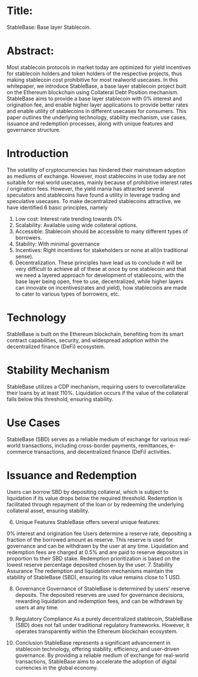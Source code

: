 # Title:
StableBase: Base layer Stablecoin.

# Abstract:
Most stablecoin protocols in market today are optimized for yield incentives for stablecoin holders and token holders of the respective projects, thus making stablecoin cost prohibitive for most realworld usecases. In this whitepaper, we introduce StableBase, a base layer stablecoin project built on the Ethereum blockchain using Collateral Debt Position mechanism. StableBase aims to provide a base layer stablecoin with 0% interest and origination fee, and enable higher layer applications to provide better rates and enable utility of stablecoins in different usecases for consumers. This paper outlines the underlying technology, stability mechanism, use cases, issuance and redemption processes, along with unique features and governance structure.

# Introduction
The volatility of cryptocurrencies has hindered their mainstream adoption as mediums of exchange. However, most stablecoins in use today are not suitable for real world usecases, mainly because of prohibitive interest rates / origination fees. However, the yield mania has attracted several speculators and stablecoins have found a utility in leverage trading and speculative usecases. To make decentralized stablecoins attractive, we have identified 6 basic principles, namely
1. Low cost: Interest rate trending towards 0%
2. Scalability: Available using wide collateral options.
3. Accessible: Stablecoin should be accessible to many different types of borrowers.
4. Stability: With minimal governance
5. Incentives: Right incentives for stakeholders or none at all(in traditional sense).
6. Decentralization.
These principles have lead us to conclude it will be very difficult to achieve all of these at once by one stablecoin and that we need a layered approach for development of stablecoins, with the base layer being open, free to use, decentralized, while higher layers can innovate on incentives(rates and yield), how stablecoins are made to cater to various types of borrowers, etc.

# Technology
StableBase is built on the Ethereum blockchain, benefiting from its smart contract capabilities, security, and widespread adoption within the decentralized finance (DeFi) ecosystem.

# Stability Mechanism
StableBase utilizes a CDP mechanism, requiring users to overcollateralize their loans by at least 110%. Liquidation occurs if the value of the collateral falls below this threshold, ensuring stability.

# Use Cases
StableBase (SBD) serves as a reliable medium of exchange for various real-world transactions, including cross-border payments, remittances, e-commerce transactions, and decentralized finance (DeFi) activities.

# Issuance and Redemption
Users can borrow SBD by depositing collateral, which is subject to liquidation if its value drops below the required threshold. Redemption is facilitated through repayment of the loan or by redeeming the underlying collateral asset, ensuring stability.

6. Unique Features
StableBase offers several unique features:

0% interest and origination fee
Users determine a reserve rate, depositing a fraction of the borrowed amount as reserve. This reserve is used for governance and can be withdrawn by the user at any time.
Liquidation and redemption fees are charged at 0.5% and are paid to reserve depositors in proportion to their SBD stake.
Redemption prioritization is based on the lowest reserve percentage deposited chosen by the user.
7. Stability Assurance
The redemption and liquidation mechanisms maintain the stability of StableBase (SBD), ensuring its value remains close to 1 USD.

8. Governance
Governance of StableBase is determined by users' reserve deposits. The deposited reserves are used for governance decisions, rewarding liquidation and redemption fees, and can be withdrawn by users at any time.

9. Regulatory Compliance
As a purely decentralized stablecoin, StableBase (SBD) does not fall under traditional regulatory frameworks. However, it operates transparently within the Ethereum blockchain ecosystem.

10. Conclusion
StableBase represents a significant advancement in stablecoin technology, offering stability, efficiency, and user-driven governance. By providing a reliable medium of exchange for real-world transactions, StableBase aims to accelerate the adoption of digital currencies in the global economy.